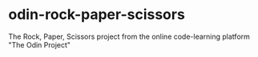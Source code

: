 # odin-rock-paper-scissors
The Rock, Paper, Scissors project from the online code-learning platform "The Odin Project"
